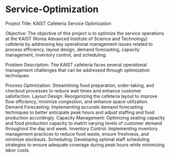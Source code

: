 # Service-Optimization

Project Title: KAIST Cafeteria Service Optimization

Objective:
The objective of this project is to optimize the service operations at the KAIST (Korea Advanced Institute of Science and Technology) cafeteria by addressing key operational management issues related to process efficiency, layout design, demand forecasting, capacity management, inventory control, and scheduling.

Problem Description:
The KAIST cafeteria faces several operational management challenges that can be addressed through optimization techniques:

Process Optimization: Streamlining food preparation, order-taking, and checkout processes to reduce wait times and enhance customer satisfaction.
Layout Design: Reorganizing the cafeteria layout to improve flow efficiency, minimize congestion, and enhance space utilization.
Demand Forecasting: Implementing accurate demand forecasting techniques to better anticipate peak hours and adjust staffing and food production accordingly.
Capacity Management: Optimizing seating capacity and food production capacity to match varying levels of customer demand throughout the day and week.
Inventory Control: Implementing inventory management practices to reduce food waste, ensure freshness, and minimize stockouts.
Scheduling: Developing optimal staff scheduling strategies to ensure adequate coverage during peak hours while minimizing labor costs.

